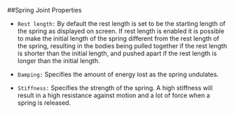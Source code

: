 ##Spring Joint Properties

- `Rest length:`  By default the rest length is set to be the starting length of the spring as displayed on screen.  If rest length is enabled it is possible to make the initial length of the spring different from the rest length of the spring, resulting in the bodies being pulled together if the rest length is shorter than the initial length, and pushed apart if the rest length is longer than the initial length.

- `Damping:`   Specifies the amount of energy lost as the spring undulates.

- `Stiffness:`  Specifies the strength of the spring.  A high stiffness will result in a high resistance against motion and a lot of force when a spring is released.